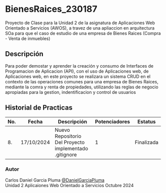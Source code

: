 # BienesRaices_230187
Proyecto de Clase para la Unidad 2 de la asignatura de Aplicaciones Web Orientado a Servicios (AWOS), a travez de una apliaccion en arquitectura SOa para que el caso de estudio de una empresa de Bienes Raices (Compra - Venta de inmuebles)


## Descripción  
Para poder demostar y aprender la creación y consumo de Interfaces de Programacion de Aplicacion (API), con el uso de Aplicaciones web, de Aplicaciones web, en este proyecto se realizara un sistema CRUD en el contexto de las operaciones  comunes para una empresa de Bienes Raices, mediante la comra y renta de propiedades, utilizando las reglas de negocio apropiadas para la gestion, indentificacion y control de usuarios

## Historial de Practicas
|No.|Fecha|Descripción|Potenciadores|Estatus|
|--|--|--|--|--|
|8.|17/10/2024|Nuevo Repositorio Del Proyecto implementado .gitignore|1|Finalizada|

### Autor
Carlos Daniel Garcia Pluma [@DanielGarciaPluma](https://github.com/DanielGarciaPluma)
</br>
Unidad 2
Aplicaiones Web Orientado a Servicios
Octubre 2024

